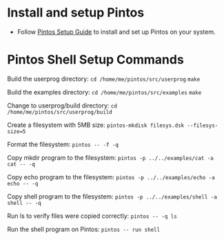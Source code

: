 # Install and setup Pintos
- Follow [Pintos Setup Guide](../wiki/Pintos.md) to install and set up Pintos on your system.


# Pintos Shell Setup Commands
Build the userprog directory:
`cd /home/me/pintos/src/userprog`
`make`

Build the examples directory:
`cd /home/me/pintos/src/examples`
`make`

Change to userprog/build directory:
`cd /home/me/pintos/src/userprog/build`

Create a filesystem with 5MB size:
`pintos-mkdisk filesys.dsk --filesys-size=5`

Format the filesystem:
`pintos -- -f -q`

Copy mkdir program to the filesystem:
`pintos -p ../../examples/cat -a cat -- -q`

Copy echo program to the filesystem:
`pintos -p ../../examples/echo -a echo -- -q`

Copy shell program to the filesystem:
`pintos -p ../../examples/shell -a shell -- -q`

Run ls to verify files were copied correctly:
`pintos -- -q ls`

Run the shell program on Pintos:
`pintos -- run shell`

